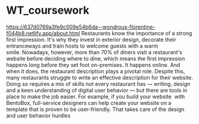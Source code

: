# WT_coursework
https://637d0769a3fe9c009e54b6da--wondrous-florentine-f044b8.netlify.app/about.html
Restaurants know the importance of a strong first impression. It's why they invest in exterior design, decorate their entranceways and train hosts to welcome guests with a warm smile. Nowadays, however, more than 70% of diners visit a restaurant's website before deciding where to dine, which means the first impression happens long before they set foot on-premises. It happens online. And when it does, the restaurant description plays a pivotal role. Despite this, many restaurants struggle to write an effective description for their website. Doing so requires a mix of skills not every restaurant has — writing, design and a keen understanding of digital user behavior — but there are tools in place to make the job easier. For example, if you build your website  with BentoBox, full-service designers can help create your website on a template that is proven to be user-friendly. 
That takes care of the design and user behavior hurdles
